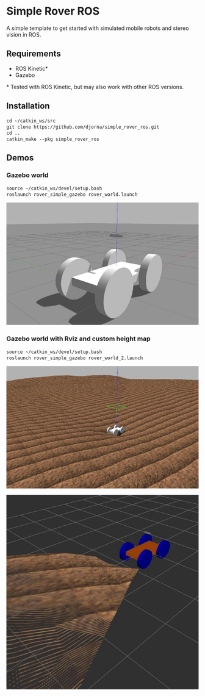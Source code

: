 # Simple Rover ROS 
A simple template to get started with simulated mobile robots and stereo vision in ROS.

## Requirements
* ROS Kinetic*
* Gazebo

\* Tested with ROS Kinetic, but may also work with other ROS versions.

## Installation
    cd ~/catkin_ws/src
    git clone https://github.com/djorna/simple_rover_ros.git
    cd ..
    catkin_make --pkg simple_rover_ros

## Demos

### Gazebo world
    source ~/catkin_ws/devel/setup.bash
    roslaunch rover_simple_gazebo rover_world.launch

![gazebo-world-demo](images/simple_rover_gazebo.jpg)

### Gazebo world with Rviz and custom height map 
    source ~/catkin_ws/devel/setup.bash
    roslaunch rover_simple_gazebo rover_world_2.launch

![gazebo-world-demo](images/simple_rover_terrain_gazebo.jpg)

![gazebo-world-demo](images/simple_rover_rviz.jpg)